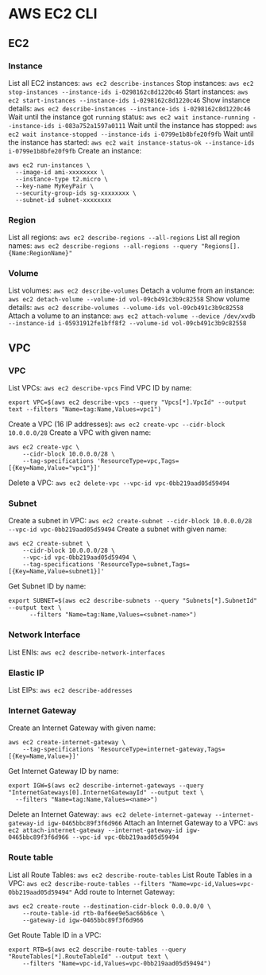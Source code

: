 # AWS EC2 CLI

## EC2

### Instance
List all EC2 instances: `aws ec2 describe-instances`
Stop instances: `aws ec2 stop-instances --instance-ids i-0298162c8d1220c46`
Start instances: `aws ec2 start-instances --instance-ids i-0298162c8d1220c46`
Show instance details: `aws ec2 describe-instances --instance-ids i-0298162c8d1220c46`
Wait until the instance got `running` status: `aws ec2 wait instance-running --instance-ids i-083a752a1597a0111`
Wait until the instance has stopped: `aws ec2 wait instance-stopped --instance-ids i-0799e1b8bfe20f9fb`
Wait until the instance has started: `aws ec2 wait instance-status-ok --instance-ids i-0799e1b8bfe20f9fb`
Create an instance:
```shell
aws ec2 run-instances \
  --image-id ami-xxxxxxxx \
  --instance-type t2.micro \
  --key-name MyKeyPair \
  --security-group-ids sg-xxxxxxxx \
  --subnet-id subnet-xxxxxxxx
```

### Region
List all regions: `aws ec2 describe-regions --all-regions`
List all region names: `aws ec2 describe-regions --all-regions --query "Regions[].{Name:RegionName}"`

### Volume
List volumes: `aws ec2 describe-volumes`
Detach a volume from an instance: `aws ec2 detach-volume --volume-id vol-09cb491c3b9c82558`
Show volume details: `aws ec2 describe-volumes --volume-ids vol-09cb491c3b9c82558`
Attach a volume to an instance: `aws ec2 attach-volume --device /dev/xvdb --instance-id i-05931912fe1bff8f2 --volume-id vol-09cb491c3b9c82558`


## VPC

### VPC
List VPCs: `aws ec2 describe-vpcs`
Find VPC ID by name: 
```shell
export VPC=$(aws ec2 describe-vpcs --query "Vpcs[*].VpcId" --output text --filters "Name=tag:Name,Values=vpc1")
```
Create a VPC (16 IP addresses): `aws ec2 create-vpc --cidr-block 10.0.0.0/28`
Create a VPC with given name: 
```shell 
aws ec2 create-vpc \
	--cidr-block 10.0.0.0/28 \
	--tag-specifications 'ResourceType=vpc,Tags=[{Key=Name,Value="vpc1"}]'
```
Delete a VPC: `aws ec2 delete-vpc --vpc-id vpc-0bb219aad05d59494`

### Subnet
Create a subnet in VPC: `aws ec2 create-subnet --cidr-block 10.0.0.0/28 --vpc-id vpc-0bb219aad05d59494`
Create a subnet with given name:
```shell
aws ec2 create-subnet \
	--cidr-block 10.0.0.0/28 \
	--vpc-id vpc-0bb219aad05d59494 \
	--tag-specifications 'ResourceType=subnet,Tags=[{Key=Name,Value=subnet1}]'
```
Get Subnet ID by name:
```shell
export SUBNET=$(aws ec2 describe-subnets --query "Subnets[*].SubnetId" --output text \
	  --filters "Name=tag:Name,Values=<subnet-name>")
```

### Network Interface
List ENIs: `aws ec2 describe-network-interfaces`

### Elastic IP
List EIPs: `aws ec2 describe-addresses`

### Internet Gateway
Create an Internet Gateway with given name:
```shell
aws ec2 create-internet-gateway \
	--tag-specifications 'ResourceType=internet-gateway,Tags=[{Key=Name,Value=}]'
```
Get Internet Gateway ID by name:
```shell
export IGW=$(aws ec2 describe-internet-gateways --query "InternetGateways[0].InternetGatewayId" --output text \
  --filters "Name=tag:Name,Values=<name>")
```
Delete an Internet Gateway: `aws ec2 delete-internet-gateway --internet-gateway-id igw-0465bbc89f3f6d966`
Attach an Internet Gateway to a VPC: `aws ec2 attach-internet-gateway --internet-gateway-id igw-0465bbc89f3f6d966 --vpc-id vpc-0bb219aad05d59494`

### Route table
List all Route Tables: `aws ec2 describe-route-tables`
List Route Tables in a VPC: `aws ec2 describe-route-tables --filters "Name=vpc-id,Values=vpc-0bb219aad05d59494"`
Add route to Internet Gateway:
```shell
aws ec2 create-route --destination-cidr-block 0.0.0.0/0 \
	--route-table-id rtb-0af6ee9e5ac66b6ce \
	--gateway-id igw-0465bbc89f3f6d966
```
Get Route Table ID in a VPC:
```shell
export RTB=$(aws ec2 describe-route-tables --query "RouteTables[*].RouteTableId" --output text \
	--filters "Name=vpc-id,Values=vpc-0bb219aad05d59494")
```
